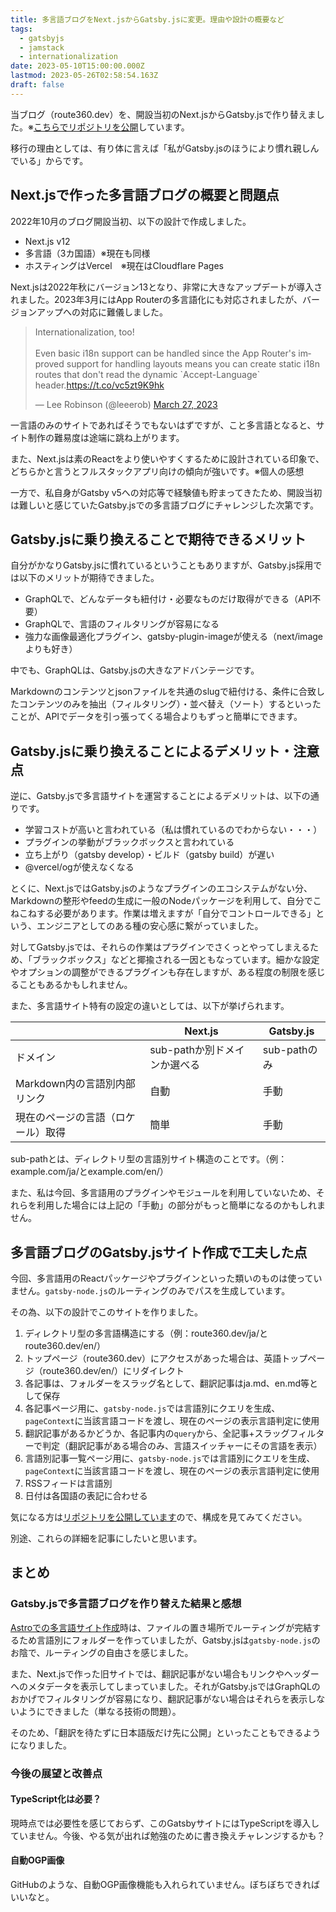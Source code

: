 ```yaml
---
title: 多言語ブログをNext.jsからGatsby.jsに変更。理由や設計の概要など
tags:
  - gatsbyjs
  - jamstack
  - internationalization
date: 2023-05-10T15:00:00.000Z
lastmod: 2023-05-26T02:58:54.163Z
draft: false
---
```


当ブログ（route360.dev）を、開設当初のNext.jsからGatsby.jsで作り替えました。※[こちらでリポジトリを公開](https://github.com/mayumih387/route360)しています。

移行の理由としては、有り体に言えば「私がGatsby.jsのほうにより慣れ親しんでいる」からです。

## Next.jsで作った多言語ブログの概要と問題点

2022年10月のブログ開設当初、以下の設計で作成しました。

- Next.js v12
- 多言語（3カ国語）※現在も同様
- ホスティングはVercel　※現在はCloudflare Pages

Next.jsは2022年秋にバージョン13となり、非常に大きなアップデートが導入されました。2023年3月にはApp Routerの多言語化にも対応されましたが、バージョンアップへの対応に難儀しました。

<blockquote class="twitter-tweet" data-theme="dark"><p lang="en" dir="ltr">Internationalization, too!<br><br>Even basic i18n support can be handled since the App Router&#39;s improved support for handling layouts means you can create static i18n routes that don&#39;t read the dynamic `Accept-Language` header.<a href="https://t.co/vc5zt9K9hk">https://t.co/vc5zt9K9hk</a></p>&mdash; Lee Robinson (@leeerob) <a href="https://twitter.com/leeerob/status/1640445087024029696?ref_src=twsrc%5Etfw">March 27, 2023</a></blockquote>

一言語のみのサイトであればそうでもないはずですが、こと多言語となると、サイト制作の難易度は途端に跳ね上がります。

また、Next.jsは素のReactをより使いやすくするために設計されている印象で、どちらかと言うとフルスタックアプリ向けの傾向が強いです。※個人の感想

一方で、私自身がGatsby v5への対応等で経験値も貯まってきたため、開設当初は難しいと感じていたGatsby.jsでの多言語ブログにチャレンジした次第です。

## Gatsby.jsに乗り換えることで期待できるメリット

自分がかなりGatsby.jsに慣れているということもありますが、Gatsby.js採用では以下のメリットが期待できました。

- GraphQLで、どんなデータも紐付け・必要なものだけ取得ができる（API不要）
- GraphQLで、言語のフィルタリングが容易になる
- 強力な画像最適化プラグイン、gatsby-plugin-imageが使える（next/imageよりも好き）

中でも、GraphQLは、Gatsby.jsの大きなアドバンテージです。

Markdownのコンテンツとjsonファイルを共通のslugで紐付ける、条件に合致したコンテンツのみを抽出（フィルタリング）・並べ替え（ソート）するといったことが、APIでデータを引っ張ってくる場合よりもずっと簡単にできます。

## Gatsby.jsに乗り換えることによるデメリット・注意点

逆に、Gatsby.jsで多言語サイトを運営することによるデメリットは、以下の通りです。

- 学習コストが高いと言われている（私は慣れているのでわからない・・・）
- プラグインの挙動がブラックボックスと言われている
- 立ち上がり（gatsby develop）・ビルド（gatsby build）が遅い
- @vercel/ogが使えなくなる

とくに、Next.jsではGatsby.jsのようなプラグインのエコシステムがない分、Markdownの整形やfeedの生成に一般のNodeパッケージを利用して、自分でこねこねする必要があります。作業は増えますが「自分でコントロールできる」という、エンジニアとしてのある種の安心感に繋がっていました。

対してGatsby.jsでは、それらの作業はプラグインでさくっとやってしまえるため、「ブラックボックス」などと揶揄される一因ともなっています。細かな設定やオプションの調整ができるプラグインも存在しますが、ある程度の制限を感じることもあるかもしれません。

また、多言語サイト特有の設定の違いとしては、以下が挙げられます。

|                                    | Next.js                      | Gatsby.js    |
| ---------------------------------- | ---------------------------- | ------------ |
| ドメイン                           | sub-pathか別ドメインか選べる | sub-pathのみ |
| Markdown内の言語別内部リンク       | 自動                         | 手動         |
| 現在のページの言語（ロケール）取得 | 簡単                         | 手動         |

sub-pathとは、ディレクトリ型の言語別サイト構造のことです。（例：example.com/ja/とexample.com/en/）

また、私は今回、多言語用のプラグインやモジュールを利用していないため、それらを利用した場合には上記の「手動」の部分がもっと簡単になるのかもしれません。

## 多言語ブログのGatsby.jsサイト作成で工夫した点

今回、多言語用のReactパッケージやプラグインといった類いのものは使っていません。`gatsby-node.js`のルーティングのみでパスを生成しています。

その為、以下の設計でこのサイトを作りました。

1. ディレクトリ型の多言語構造にする（例：route360.dev/ja/とroute360.dev/en/）
2. トップページ（route360.dev）にアクセスがあった場合は、英語トップページ（route360.dev/en/）にリダイレクト
3. 各記事は、フォルダーをスラッグ名として、翻訳記事はja.md、en.md等として保存
4. 各記事ページ用に、`gatsby-node.js`では言語別にクエリを生成、`pageContext`に当該言語コードを渡し、現在のページの表示言語判定に使用
5. 翻訳記事があるかどうか、各記事内の`query`から、全記事+スラッグフィルターで判定（翻訳記事がある場合のみ、言語スイッチャーにその言語を表示）
6. 言語別記事一覧ページ用に、`gatsby-node.js`では言語別にクエリを生成、`pageContext`に当該言語コードを渡し、現在のページの表示言語判定に使用
7. RSSフィードは言語別
8. 日付は各国語の表記に合わせる

気になる方は[リポジトリを公開しています](https://github.com/mayumih387/route360)ので、構成を見てみてください。

別途、これらの詳細を記事にしたいと思います。

## まとめ

### Gatsby.jsで多言語ブログを作り替えた結果と感想

[Astroでの多言語サイト作成](/ja/post/astro-i18n/)時は、ファイルの置き場所でルーティングが完結するため言語別にフォルダーを作っていましたが、Gatsby.jsは`gatsby-node.js`のお陰で、ルーティングの自由さを感じました。

また、Next.jsで作った旧サイトでは、翻訳記事がない場合もリンクやヘッダーへのメタデータを表示してしまっていました。それがGatsby.jsではGraphQLのおかげでフィルタリングが容易になり、翻訳記事がない場合はそれらを表示しないようにできました（単なる技術の問題）。

そのため、「翻訳を待たずに日本語版だけ先に公開」といったこともできるようになりました。

### 今後の展望と改善点

#### TypeScript化は必要？

現時点では必要性を感じておらず、このGatsbyサイトにはTypeScriptを導入していません。今後、やる気が出れば勉強のために書き換えチャレンジするかも？

#### 自動OGP画像

GitHubのような、自動OGP画像機能も入れられていません。ぼちぼちできればいいなと。
